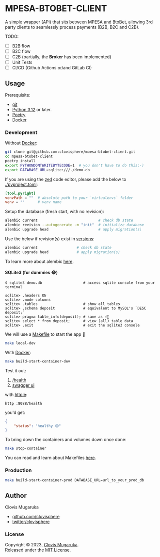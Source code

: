 # MPESA-BTOBET-CLIENT

A simple wrapper (API) that sits between [MPESA](https://www.safaricom.co.ke/personal/m-pesa) and [BtoBet](https://www.btobet.com/), allowing 3rd party clients to seamlessly process payments (B2B, B2C and C2B).


TODO:

- [ ] B2B flow
- [ ] B2C flow
- [ ] C2B (partially, the **Broker** has been implemented)
- [ ] Unit Tests
- [ ] CI/CD (Github Actions or/and GitLab CI)

## Usage

Prerequisite:

- [git](https://git-scm.com/)
- [Python 3.12](https://www.python.org/downloads/release/python-3120/) or later.
- [Poetry](https://python-poetry.org/)
- [Docker](https://www.docker.com/)

### Development

Without [Docker](https://www.docker.com/):

```bash
git clone git@github.com:clovisphere/mpesa-btobet-client.git
cd mpesa-btobet-client
poetry install
export PYTHONDONTWRITEBYTECODE=1  # you don't have to do this:-)
export DATABASE_URL=sqlite:///./demo.db
```

If you are using the [zed](https://zed.dev/) code editor, please add the below to [./pyproject.toml](pyproject.toml):

```toml
[tool.pyright]
venvPath = ""  # absolute path to your `virtualenvs` folder
venv = ""      # venv name
```

Setup the database (fresh start, with no revision):

```bash
alembic current                            # check db state
alembic revision --autogenerate -m "init"  # initialize database
alembic upgrade head                       # apply migration(s)
```

Use the below if revision(s) exist in [versions](./alembic/versions):

```bash
alembic current                  # check db state
alembic upgrade head             # apply migration(s)
```

To learn more about alembic [here](https://alembic.sqlalchemy.org/en/latest/).

#### SQLite3 (for dummies 😂)

```console
$ sqlite3 demo.db                   # access sqlite console from your terminal

sqlite> .headers ON
sqlite> .mode columns
sqlite> .tables                     # show all tables
sqlite> .schema deposit             # equivalent to MySQL's `DESC deposit;`
sqlite> pragma table_info(deposit); # same as ☝🏽
sqlite> select * from deposit;      # view (all) table data
sqlite> .exit                       # exit the sqlite3 console
```

We will use a [Makefile](./Makefile) to start the app 🤗

```bash
make local-dev
```

With [Docker](https://www.docker.com/):


```bash
make build-start-container-dev
```

Test it out:

1. [/health](http://localhost:8088/health)
2. [swagger ui](http://localhost:8088/docs)

with [httpie](https://httpie.io/):

```http :8088/health```

you'd get:

```json
{
    "status": "healthy 😊"
}
```

To bring down the containers and volumes down once done:

```bash
make stop-container
```

You can read and learn about Makefiles [here](https://opensource.com/article/18/8/what-how-makefile).

### Production

```bash
make build-start-container-prod DATABASE_URL=url_to_your_prod_db
```

## Author

Clovis Mugaruka

- [github.com/clovisphere](https://github.com/clovisphere)
- [twitter/clovisphere](https://twitter.com/clovisphere)

### License

Copyright ©️ 2023, [Clovis Mugaruka](https://clovisphere.com).\
Released under the [MIT License](./LICENSE).
